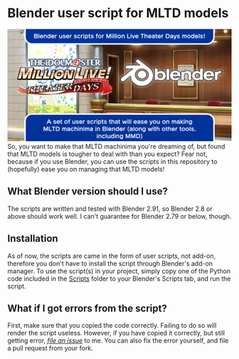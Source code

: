 # Blender user script for MLTD models
 
 ![alt text](ReadmeResources/BUSMLTD.png)
 So, you want to make that MLTD machinima you're dreaming of, but found that MLTD models
 is tougher to deal with than you expect? Fear not, because if you use Blender, you can
 use the scripts in this repository to (hopefully) ease you on managing that MLTD models!

## What Blender version should I use?

   The scripts are written and tested with Blender 2.91, so Blender 2.8 or above should work
   well. I can't guarantee for Blender 2.79 or below, though.

## Installation

   As of now, the scripts are came in the form of user scripts, not add-on, therefore you don't
   have to install the script through Blender's add-on manager.
   To use the script(s) in your project, simply copy one of the Python code included in the
   [Scripts](Scripts/) folder to your Blender's Scripts tab, and run the script.

## What if I got errors from the script?

   First, make sure that you copied the code correctly. Failing to do so will render the script
   useless.
   However, if you have copied it correctly, but still getting error, [*file an issue*](https://github.com/TheHoodieGuy02/MLTD_BlenderScripts/issues/new) to me.
   You can also fix the error yourself, and file a pull request from your fork.
